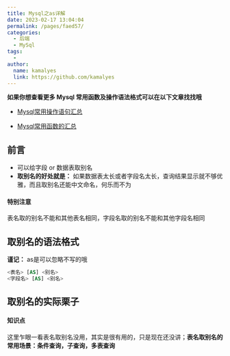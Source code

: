 ```yaml
---
title: Mysql之as详解
date: 2023-02-17 13:04:04
permalink: /pages/faed57/
categories:
  - 后端
  - MySql
tags:
  - 
author: 
  name: kamalyes
  link: https://github.com/kamalyes
---
```

**如果你想查看更多 Mysql 常用函数及操作语法格式可以在以下文章找找哦**

- [Mysql常用操作语句汇总](./59.Mysql常用操作语句汇总.md)

- [Mysql常用函数的汇总](./01.Mysql常用函数汇总.md)

**前言**
------

*   可以给字段 or 数据表取别名
*   **取别名的好处就是：** 如果数据表太长或者字段名太长，查询结果显示就不够优雅，而且取别名还能中文命名，何乐而不为

#### 特别注意

表名取的别名不能和其他表名相同，字段名取的别名不能和其他字段名相同

取别名的语法格式
--------

**谨记：** as是可以忽略不写的哦

```sql
<表名> [AS] <别名> 
<字段名> [AS] <别名>
```

取别名的实际栗子
--------

#### 知识点

这里乍眼一看表名取别名没用，其实是很有用的，只是现在还没讲；**表名取别名的常用场景：条件查询，子查询，多表查询**
